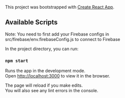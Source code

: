 This project was bootstrapped with [Create React App](https://github.com/facebook/create-react-app).

## Available Scripts
Note: You need to first add your Firebase configs in src/firebase/env.firebaseConfig.js to connect to Firebase

In the project directory, you can run:

### `npm start`

Runs the app in the development mode.<br />
Open [http://localhost:3000](http://localhost:3000) to view it in the browser.

The page will reload if you make edits.<br />
You will also see any lint errors in the console.
